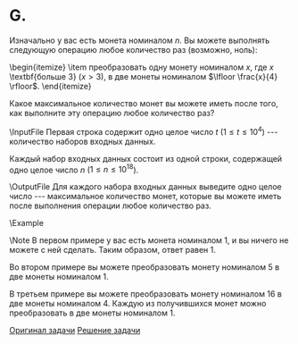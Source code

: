 <h1> G. </h1>

Изначально у вас есть монета номиналом $n$. Вы можете выполнять следующую операцию любое количество раз (возможно, ноль):

\begin{itemize}
\item преобразовать одну монету номиналом $x$, где $x$ \textbf{больше $3$} ($x>3$), в две монеты номиналом $\lfloor \frac{x}{4} \rfloor$.
\end{itemize}

Какое максимальное количество монет вы можете иметь после того, как выполните эту операцию любое количество раз?

\InputFile
Первая строка содержит одно целое число $t$ ($1 \le t \le 10^4$) --- количество наборов входных данных.

Каждый набор входных данных состоит из одной строки, содержащей одно целое число $n$ ($1 \le n \le 10^{18}$).

\OutputFile
Для каждого набора входных данных выведите одно целое число --- максимальное количество монет, которые вы можете иметь после выполнения операции любое количество раз.

\Example

\Note
В первом примере у вас есть монета номиналом $1$, и вы ничего не можете с ней сделать. Таким образом, ответ равен $1$.

Во втором примере вы можете преобразовать монету номиналом $5$ в две монеты номиналом $1$.

В третьем примере вы можете преобразовать монету номиналом $16$ в две монеты номиналом $4$. Каждую из получившихся монет можно преобразовать в две монеты номиналом $1$.


[Оригинал задачи](https://codeforces.com/contest/2043/problem/A)
[Решение задачи](Solution_G.md)
